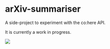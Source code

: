 # arXiv-summariser

A side-project to experiment with the co:here API.

It is currently a work in progress.

![](img/app.gif)

